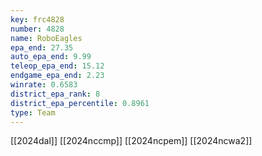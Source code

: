 ```yaml
---
key: frc4828
number: 4828
name: RoboEagles
epa_end: 27.35
auto_epa_end: 9.99
teleop_epa_end: 15.12
endgame_epa_end: 2.23
winrate: 0.6583
district_epa_rank: 8
district_epa_percentile: 0.8961
type: Team
---
```

[[2024dal]]
[[2024nccmp]]
[[2024ncpem]]
[[2024ncwa2]]
